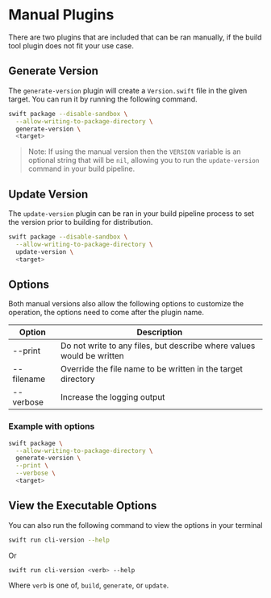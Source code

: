 # Manual Plugins

There are two plugins that are included that can be ran manually, if the build tool plugin does not
fit your use case.

## Generate Version

The `generate-version` plugin will create a `Version.swift` file in the given target. You can run it
by running the following command.

```bash
swift package --disable-sandbox \
  --allow-writing-to-package-directory \
  generate-version \
  <target>
```

> Note: If using the manual version then the `VERSION` variable is an optional string that will be
> `nil`, allowing you to run the `update-version` command in your build pipeline.

## Update Version

The `update-version` plugin can be ran in your build pipeline process to set the version prior to
building for distribution.

```bash
swift package --disable-sandbox \
  --allow-writing-to-package-directory \
  update-version \
  <target>
```

## Options

Both manual versions also allow the following options to customize the operation, the options need
to come after the plugin name.

| Option     | Description                                                           |
| ---------- | --------------------------------------------------------------------- |
| --print    | Do not write to any files, but describe where values would be written |
| --filename | Override the file name to be written in the target directory          |
| --verbose  | Increase the logging output                                           |

### Example with options

```bash
swift package \
  --allow-writing-to-package-directory \
  generate-version \
  --print \
  --verbose \
  <target>
```

## View the Executable Options

You can also run the following command to view the options in your terminal

```bash
swift run cli-version --help
```

Or

```bash
swift run cli-version <verb> --help
```

Where `verb` is one of, `build`, `generate`, or `update`.

